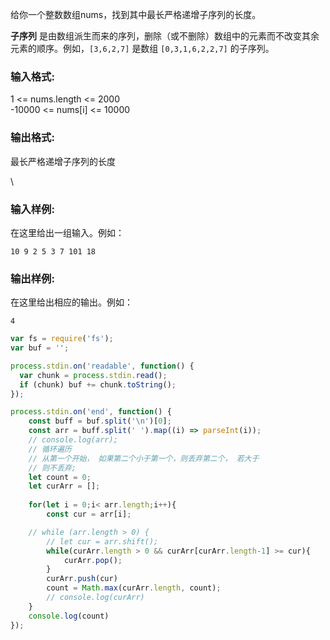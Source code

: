 给你一个整数数组nums，找到其中最长严格递增子序列的长度。

**子序列** 是由数组派生而来的序列，删除（或不删除）数组中的元素而不改变其余元素的顺序。例如，`[3,6,2,7]` 是数组 `[0,3,1,6,2,2,7]` 的子序列。

### **输入格式:**

1 <= nums.length <= 2000\
-10000 <= nums\[i] <= 10000

### **输出格式:**

最长严格递增子序列的长度

\


### 输入样例:

在这里给出一组输入。例如：

```in
10 9 2 5 3 7 101 18
```

### 输出样例:

在这里给出相应的输出。例如：

```out
4
```


```js
var fs = require('fs');
var buf = '';

process.stdin.on('readable', function() {
  var chunk = process.stdin.read();
  if (chunk) buf += chunk.toString();
});

process.stdin.on('end', function() {
    const buff = buf.split('\n')[0];
    const arr = buff.split(' ').map((i) => parseInt(i));
    // console.log(arr);
    // 循环遍历
    // 从第一个开始， 如果第二个小于第一个，则丢弃第二个， 若大于
    // 则不丢弃;
    let count = 0;
    let curArr = [];
    
    for(let i = 0;i< arr.length;i++){
        const cur = arr[i];

    // while (arr.length > 0) {
        // let cur = arr.shift();
        while(curArr.length > 0 && curArr[curArr.length-1] >= cur){
            curArr.pop();
        }
        curArr.push(cur)
        count = Math.max(curArr.length, count);
        // console.log(curArr)
    }
    console.log(count)
});
```